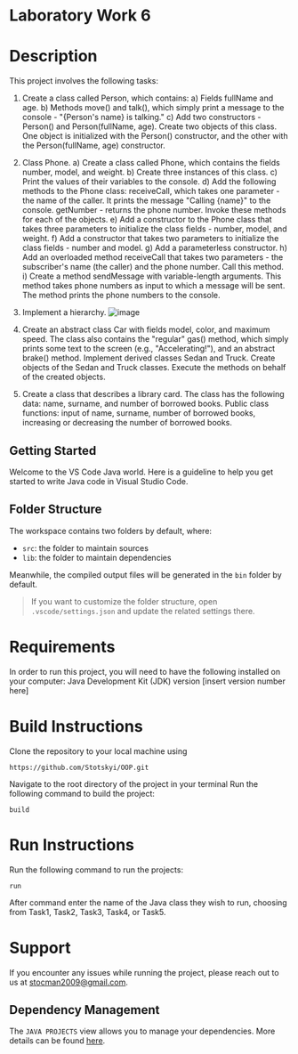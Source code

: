 # Laboratory Work 6

# Description
This project involves the following tasks:
 
1. Create a class called Person, which contains:
a) Fields fullName and age.
b) Methods move() and talk(), which simply print a message to the console - "{Person's name} is talking."
c) Add two constructors - Person() and Person(fullName, age).
Create two objects of this class. One object is initialized with the Person() constructor, and the other with the Person(fullName, age) constructor.

2. Class Phone.
a) Create a class called Phone, which contains the fields number, model, and weight.
b) Create three instances of this class.
c) Print the values of their variables to the console.
d) Add the following methods to the Phone class: receiveCall, which takes one parameter - the name of the caller. It prints the message "Calling {name}" to the console. getNumber - returns the phone number. Invoke these methods for each of the objects.
e) Add a constructor to the Phone class that takes three parameters to initialize the class fields - number, model, and weight.
f) Add a constructor that takes two parameters to initialize the class fields - number and model.
g) Add a parameterless constructor.
h) Add an overloaded method receiveCall that takes two parameters - the subscriber's name (the caller) and the phone number. Call this method.
i) Create a method sendMessage with variable-length arguments. This method takes phone numbers as input to which a message will be sent. The method prints the phone numbers to the console.

3. Implement a hierarchy.
![image](https://github.com/Stotskyi/OOP/assets/116818493/e46c2b44-5d49-463f-bea4-41cd6fab886d)

4. Create an abstract class Car with fields model, color, and maximum speed. The class also contains the "regular" gas() method, which simply prints some text to the screen (e.g., "Accelerating!"), and an abstract brake() method. Implement derived classes Sedan and Truck. Create objects of the Sedan and Truck classes. Execute the methods on behalf of the created objects.

5. Create a class that describes a library card. The class has the following data: name, surname, and number of borrowed books. Public class functions: input of name, surname, number of borrowed books, increasing or decreasing the number of borrowed books.

## Getting Started

Welcome to the VS Code Java world. Here is a guideline to help you get started to write Java code in Visual Studio Code.

## Folder Structure

The workspace contains two folders by default, where:

- `src`: the folder to maintain sources
- `lib`: the folder to maintain dependencies

Meanwhile, the compiled output files will be generated in the `bin` folder by default.

> If you want to customize the folder structure, open `.vscode/settings.json` and update the related settings there.


# Requirements
In order to run this project, you will need to have the following installed on your computer:
Java Development Kit (JDK) version [insert version number here]

# Build Instructions
Clone the repository to your local machine using 
```
https://github.com/Stotskyi/OOP.git
```
Navigate to the root directory of the project in your terminal
Run the following command to build  the project: 
```
build
```

# Run Instructions
Run the following command to run the projects:
```
run
```
After command enter the name of the Java class they wish to run, choosing from Task1, Task2, Task3, Task4, or Task5.
 




# Support
If you encounter any issues while running the project, please reach out to us at stocman2009@gmail.com.
## Dependency Management

The `JAVA PROJECTS` view allows you to manage your dependencies. More details can be found [here](https://github.com/microsoft/vscode-java-dependency#manage-dependencies).

